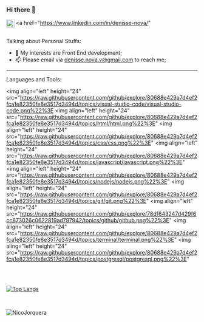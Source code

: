 ### Hi there 👋

<a href="https://www.linkedin.com/in/denisse-nova/"
  <img align="left" alt="Mehdi's LinkdeIn" width="22px" src="https://github.com/TheDudeThatCode/TheDudeThatCode/blob/master/Assets/Linkedin.svg" />
</a>
<br />
<br />

Talking about Personal Stuffs:


- 🤔 My interests are Front End development;
- 📫 Please email via denisse.nova.v@gmail.com to reach me;




---
Languages and Tools:

<img align="left" height="24" src="https://raw.githubusercontent.com/github/explore/80688e429a7d4ef2fca1e82350fe8e3517d3494d/topics/visual-studio-code/visual-studio-code.png%22%3E
<img align="left" height="24" src="https://raw.githubusercontent.com/github/explore/80688e429a7d4ef2fca1e82350fe8e3517d3494d/topics/html/html.png%22%3E"
<img align="left" height="24" src="https://raw.githubusercontent.com/github/explore/80688e429a7d4ef2fca1e82350fe8e3517d3494d/topics/css/css.png%22%3E"
<img align="left" height="24" src="https://raw.githubusercontent.com/github/explore/80688e429a7d4ef2fca1e82350fe8e3517d3494d/topics/javascript/javascript.png%22%3E"
<img align="left" height="24" src="https://raw.githubusercontent.com/github/explore/80688e429a7d4ef2fca1e82350fe8e3517d3494d/topics/nodejs/nodejs.png%22%3E"
<img align="left" height="24" src="https://raw.githubusercontent.com/github/explore/80688e429a7d4ef2fca1e82350fe8e3517d3494d/topics/git/git.png%22%3E"
<img align="left" height="24" src="https://raw.githubusercontent.com/github/explore/78df643247d429f6cc873026c0622819ad797942/topics/github/github.png%22%3E"
<img align="left" height="24" src="https://raw.githubusercontent.com/github/explore/80688e429a7d4ef2fca1e82350fe8e3517d3494d/topics/terminal/terminal.png%22%3E"
<img aling="left" height="24" src="https://raw.githubusercontent.com/github/explore/80688e429a7d4ef2fca1e82350fe8e3517d3494d/topics/postgresql/postgresql.png%22%3E"

<br />
<br />



[![Top Langs](https://github-readme-stats.vercel.app/api/top-langs/?username=DenisseNova&layout=compact&theme=blueberry)](https://github.com/DenisseNova/github-readme-stats)


<br />

![NicoJorquera](https://github-readme-stats.vercel.app/api?username=DenisseNova&show_icons=true&hide=contribs,prs&cache_seconds=86400&theme=blueberry)


</p>

<br />
<br />
